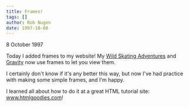 ```yaml
---
title: Frames!
tags: []
author: Rob Nugen
date: 1997-10-08
---
```


<p class=date>8 October 1997</p>

<p>
Today I added frames to my website! My <a href=../../skate/frame.html>Wild Skating Adventures</a> and <a href=../../gravity/frame.html>Gravity</a> now use frames to let you view them.
<p>
I certainly don't know if it's any better this way, but now I've had practice with making some simple frames, and I'm happy.
<p>
I learned all about how to do it at a great HTML tutorial site: <a href=https://www.htmlgoodies.com>www.htmlgoodies.com</a>!
<p>

